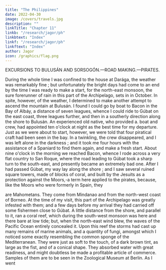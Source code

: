 ```yaml
---
title: "The Philippines"
date: 2022-04-30
image: /covers/travels.jpg
description: ""
linkTitle: "Chapter 11"
linkb: "/research/jagor/ph"
linkbtext: "Index"
linkf: "/research/jagor/ph"
linkftext: "Index"
author: Jagor
icon: /graphics/flag.png
---
```



EXCURSIONS TO BULUSÁN AND SORSOGÓN.—ROAD MAKING.—PIRATES.

During the whole time I was confined to the house at Darága, the weather was remarkably fine ; but unfortunately the bright days had come to an end by the time I was ready to make a start, for the north-east monsoon, the sure forerunner of rain in this part of the Archipelago, sets in in October. In spite, however, of the weather, I determined to make another attempt to ascend the mountain at Bulusán. I found I could go by boat to Bacon in the Bay of Albáy, a distance of seven leagues, whence I could ride to Gúbat on the east coast, three leagues further, and then in a southerly direction along the shore to Bulusán. An experienced old native, who provided a. boat and crew, had appointed ten o'clock at night as the best time for my departure. Just as we were about to start, however, we were told that four piratical craft had been seen in the bay. In a twinkling, the crew disappeared, and I was left alone in the darkness ; and it took me four hours with the assistance of a Spaniard to find them again, and make a fresh start. About nine o'clock in the morning we reached Bacon, whence I rode across a very flat country to San Roque, where the road leading to Gúbat took a sharp turn to the south-east, and presently became an extremely bad one. After I had passed Gúbat, my way lay along the shore ; and I saw several ruined square towers, made of blocks of coral, and built by the Jesuits as a protection against the Moors,-a term here applied to the pirates, because, like the Moors who were formerly in Spain, they

are Mahometans. They come from Mindanao and from the north-west coast of Borneo. At the time of my visit, this part of the Archipelago was greatly infested with them; and a few days before my arrival they had carried off some fishermen close to Gúbat. A little distance from the shore, and parallel to it, ran a coral reef, which during the south-west monsoon was here and there bare at low tide; but, when the north-east wind blew, the waves of the Pacific Ocean entirely concealed it. Upon this reef the storms had cast up many remains of marine animals, and a quantity of fungi, amongst which I noticed some exactly resembling the common sponge of the Mediterranean. They were just as soft to the touch, of a dark brown tint, as large as the fist, and of a conical shape. They absorbed water with great readiness, and might doubtless be made a profitable article of commerce. Samples of them are to be seen in the Zoological Museum at Berlin. As I went